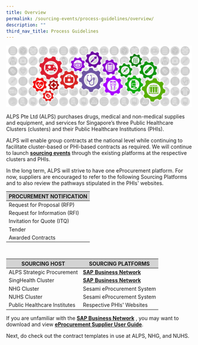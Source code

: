 ```yaml
---
title: Overview
permalink: /sourcing-events/process-guidelines/overview/
description: ""
third_nav_title: Process Guidelines
---
```

![](/images/alps_sourcing_events_process_guidelines_1920x640_clear.png)

ALPS Pte Ltd (ALPS) purchases drugs, medical and non-medical supplies and equipment, and services for Singapore’s three Public Healthcare Clusters (clusters) and their Public Healthcare Institutions (PHIs).

ALPS will enable group contracts at the national level while continuing to facilitate cluster-based or PHI-based contracts as required. We will continue to launch **[sourcing events](/sourcing-events/national-level/overview/)** through the existing platforms at the respective clusters and PHIs.

In the long term, ALPS will strive to have one eProcurement platform. For now, suppliers are encouraged to refer to the following Sourcing Platforms and to also review the pathways stipulated in the PHIs' websites.

<section>
	<table style="border-color: lightgray; border-width: 1px">
		<thead style="background-color: lightgray">
			<tr>
				<th>PROCUREMENT NOTIFICATION</th>
			</tr>
		</thead>
		<tbody>
			<tr>
				<td>Request for Proposal (RFP)</td>
			</tr>
			<tr>
				<td>Request for Information (RFI)</td>
			</tr>
			<tr>
				<td>Invitation for Quote (ITQ)</td>
			</tr>
			<tr>
				<td>Tender</td>
			</tr>
			<tr>
				<td>Awarded Contracts</td>
			</tr>
		</tbody>
	</table>
</section>

<br>

<section>
	<table style="border-color: lightgray; border-width: 1px">
		<thead style="background-color: lightgray">
			<tr>
				<th>SOURCING HOST</th>
				<th>SOURCING PLATFORMS</th>
			</tr>
		</thead>
		<tbody>
			<tr>
				<td>ALPS Strategic Procurement</td>
				<td><a target="_blank" style="font-weight: bold" href="https://supplier.ariba.com/">SAP Business Network</a></td>
			</tr>
			<tr>
				<td>SingHealth Cluster</td>
				<td><a target="_blank" style="font-weight: bold" href="https://supplier.ariba.com/">SAP Business Network</a></td>
			</tr>
			<tr>
				<td>NHG Cluster</td>
				<td>Sesami eProcurement System</td>
			</tr>
			<tr>
				<td>NUHS Cluster</td>
				<td>Sesami eProcurement System</td>
			</tr>
			<tr>
				<td>Public Healthcare Institutes</td>
				<td>Respective PHIs' Websites</td>
			</tr>
		</tbody>
	</table>
</section>

If you are unfamiliar with the  **[SAP Business Network](https://supplier.ariba.com/)** , you may want to download and view **[eProcurement Supplier User Guide](/files/Sourcing%20Events/alps_supplier_training_v_7_1.pdf)**.

Next, do check out the contract templates in use at ALPS, NHG, and NUHS.